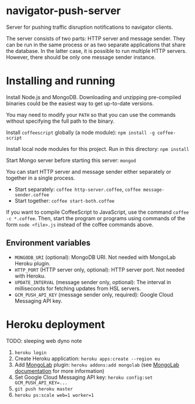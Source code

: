 # navigator-push-server

Server for pushing traffic disruption notifications to navigator
clients.

The server consists of two parts: HTTP server and message sender. They
can be run in the same process or as two separate applications that
share the database. In the latter case, it is possible to run multiple
HTTP servers. However, there should be only one message sender
instance.


# Installing and running

Install Node.js and MongoDB. Downloading and unzipping pre-compiled 
binaries could be the easiest way to get up-to-date versions.

You may need to modify your `PATH` so that you can use the commands 
without specifying the full path to the binary.

Install `coffeescript` globally (a node module): `npm install -g coffee-script`

Install local node modules for this project. Run in this directory: `npm install`

Start Mongo server before starting this server: `mongod`

You can start HTTP server and message sender either separately or
together in a single process.

* Start separately: `coffee http-server.coffee`, `coffee message-sender.coffee`
* Start together: `coffee start-both.coffee`

If you want to compile CoffeeScript to JavaScript, use the command
`coffee -c *.coffee`. Then, start the program or programs using
commands of the form `node <file>.js` instead of the coffee commands
above.

## Environment variables

*  `MONGODB_URI` (optional): MongoDB URI. Not needed with MongoLab
   Heroku plugin.
*  `HTTP_PORT` (HTTP server only, optional): HTTP server port. Not
   needed with Heroku.
*  `UPDATE_INTERVAL` (message sender only, optional): The interval in
   milliseconds for fetching updates from HSL servers.
*  `GCM_PUSH_API_KEY` (message sender only, required): Google Cloud
   Messaging API key.


# Heroku deployment

TODO: sleeping web dyno note

1.  `heroku login`
2.  Create Heroku application: `heroku apps:create --region eu`
3.  Add [MongoLab][] plugin: `heroku addons:add mongolab`
    (see [MongoLab documentation][] for more information)
4.  Set Google Cloud Messaging API key: `heroku config:set GCM_PUSH_API_KEY=...`
5.  `git push heroku master`
6.  `heroku ps:scale web=1 worker=1`


[MongoLab]: https://addons.heroku.com/mongolab
[MongoLab documentation]: https://devcenter.heroku.com/articles/mongolab
